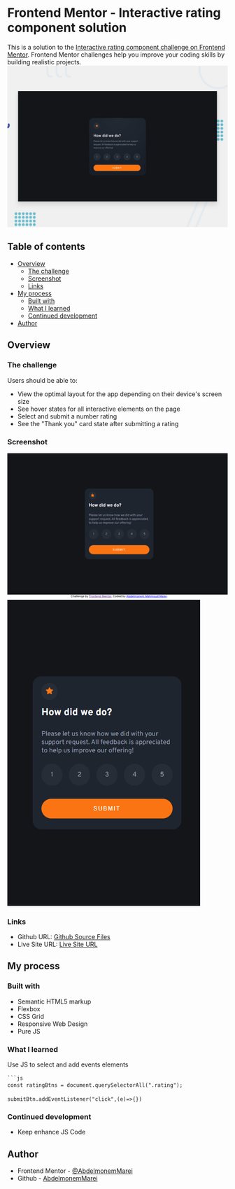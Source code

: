 # Frontend Mentor - Interactive rating component solution

This is a solution to the [Interactive rating component challenge on Frontend Mentor](https://www.frontendmentor.io/challenges/interactive-rating-component-koxpeBUmI). Frontend Mentor challenges help you improve your coding skills by building realistic projects. 
![Design](./design/desktop-preview.jpg) 

## Table of contents

- [Overview](#overview)
  - [The challenge](#the-challenge)
  - [Screenshot](#screenshot)
  - [Links](#links)
- [My process](#my-process)
  - [Built with](#built-with)
  - [What I learned](#what-i-learned)
  - [Continued development](#continued-development)
- [Author](#author)


## Overview

### The challenge

Users should be able to:

- View the optimal layout for the app depending on their device's screen size
- See hover states for all interactive elements on the page
- Select and submit a number rating
- See the "Thank you" card state after submitting a rating

### Screenshot
![Large Screen](./screenshot1.png) 
![Small Screen](./screenshot2.png) 

### Links

- Github URL: [Github Source Files](https://github.com/AbdelmonemMarei/Front-End-Mentor-Challenges/tree/main/Newbie/interactive-rating-component-main)
- Live Site URL: [Live Site URL](https://abdelmonemmarei.github.io/Front-End-Mentor-Challenges/Newbie/interactive-rating-component-main/)

## My process

### Built with

- Semantic HTML5 markup
- Flexbox
- CSS Grid
- Responsive Web Design
- Pure JS 


### What I learned

Use JS to select and add events elements 

```
```js
const ratingBtns = document.querySelectorAll(".rating");

submitBtn.addEventListener("click",(e)=>{})
```



### Continued development

- Keep enhance JS Code 

## Author

- Frontend Mentor - [@AbdelmonemMarei](https://www.frontendmentor.io/profile/AbdelmonemMarei)
- Github - [AbdelmonemMarei](https://github.com/AbdelmonemMarei)


